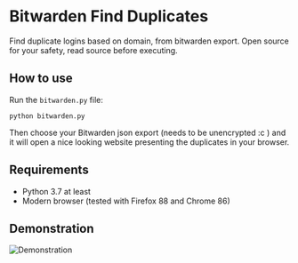 # Bitwarden Find Duplicates

Find duplicate logins based on domain, from bitwarden export.
Open source for your safety, read source before executing.

## How to use

Run the `bitwarden.py` file:

```terminal
python bitwarden.py
```

Then choose your Bitwarden json export (needs to be unencrypted :c ) and it will open a nice looking website presenting the duplicates in your browser.

## Requirements

- Python 3.7 at least
- Modern browser (tested with Firefox 88 and Chrome 86)

## Demonstration

![Demonstration](https://i.imgur.com/PlXPOCT.png)
